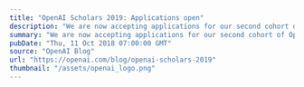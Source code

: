 ```yaml
---
title: "OpenAI Scholars 2019: Applications open"
description: "We are now accepting applications for our second cohort of OpenAI Scholars, a program where we provide 6–10 stipends and mentorship to individuals from underrepresented groups to study deep learning full-time for 3 months and open-source a project."
summary: "We are now accepting applications for our second cohort of OpenAI Scholars, a program where we provide 6–10 stipends and mentorship to individuals from underrepresented groups to study deep learning full-time for 3 months and open-source a project."
pubDate: "Thu, 11 Oct 2018 07:00:00 GMT"
source: "OpenAI Blog"
url: "https://openai.com/blog/openai-scholars-2019"
thumbnail: "/assets/openai_logo.png"
---
```


